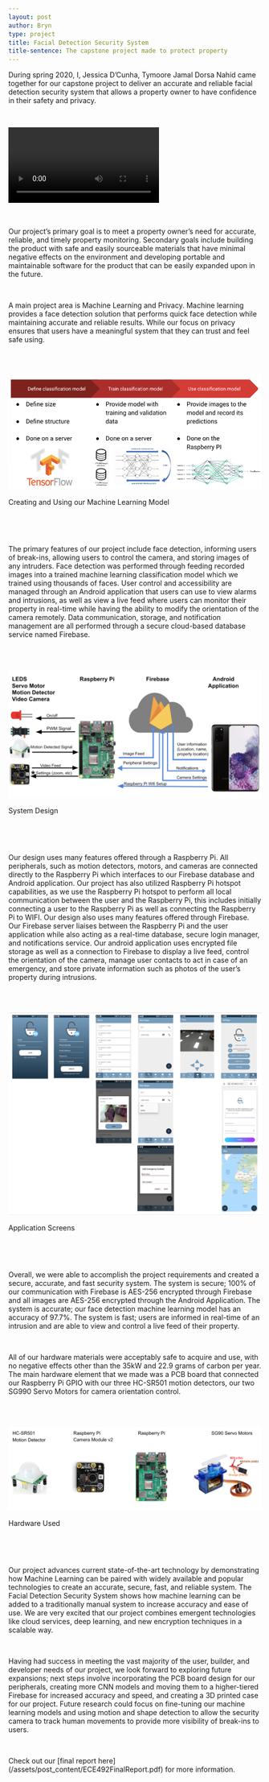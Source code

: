 ```yaml
---
layout: post
author: Bryn
type: project
title: Facial Detection Security System
title-sentence: The capstone project made to protect property
---
```

During spring 2020, I, Jessica D’Cunha, Tymoore Jamal Dorsa Nahid came together for our capstone project to deliver an accurate and reliable facial detection security system that allows a property owner to have confidence in their safety and privacy.
<p>&nbsp;</p>

<video class="post-vid-responsive" controls>
  <source src="/assets/post_content/ECE492Video.mp4" type="video/mp4">
</video>
<p>&nbsp;</p>
Our project’s primary goal is to meet a property owner’s need for accurate, reliable, and timely property monitoring. Secondary goals include building the product with safe and easily sourceable materials that have minimal negative effects on the environment and developing portable and maintainable software for the product that can be easily expanded upon in the future. 
<p>&nbsp;</p>
A main project area is Machine Learning and Privacy. Machine learning provides a face detection solution that performs quick face detection while maintaining accurate and reliable results. While our focus on privacy ensures that users have a meaningful system that they can trust and feel safe using. 
<p>&nbsp;</p>
<div class="post-img-responsive" >
    <br>
    <img src="/assets/post_content/capstone_ml.png" alt>
    <p>Creating and Using our Machine Learning Model</p>
    <br>
</div>
<p>&nbsp;</p>
The primary features of our project include face detection, informing users of break-ins, allowing users to control the camera, and storing images of any intruders. Face detection was performed through feeding recorded images into a trained machine learning classification model which we trained using thousands of faces. User control and accessibility are managed through an Android application that users can use to view alarms and intrusions, as well as view a live feed where users can monitor their property in real-time while having the ability to modify the orientation of the camera remotely. Data communication, storage, and notification management are all performed through a secure cloud-based database service named Firebase.
<p>&nbsp;</p>
<div class="post-img-responsive" >
    <br>
    <img src="/assets/post_content/capstone_hardware.png" alt>
    <p>System Design</p>
    <br>
</div>
<p>&nbsp;</p>
Our design uses many features offered through a Raspberry Pi. All peripherals, such as motion detectors, motors, and cameras are connected directly to the Raspberry Pi which interfaces to our Firebase database and Android application. Our project has also utilized Raspberry Pi hotspot capabilities, as we use the Raspberry Pi hotspot to perform all local communication between the user and the Raspberry Pi, this includes initially connecting a user to the Raspberry Pi as well as connecting the Raspberry Pi to WIFI. Our design also uses many features offered through Firebase. Our Firebase server liaises between the Raspberry Pi and the user application while also acting as a real-time database, secure login manager, and notifications service. Our android application uses encrypted file storage as well as a connection to Firebase to display a live feed, control the orientation of the camera, manage user contacts to act in case of an emergency, and store private information such as photos of the user’s property during intrusions.
<p>&nbsp;</p>
<div class="post-img-responsive" >
    <br>
    <img src="/assets/post_content/capstone_app.png" alt>
    <p>Application Screens</p>
    <br>
</div>
<p>&nbsp;</p>
Overall, we were able to accomplish the project requirements and created a secure, accurate, and fast security system. The system is secure; 100% of our communication with Firebase is AES-256 encrypted through Firebase and all images are AES-256 encrypted through the Android Application. The system is accurate; our face detection machine learning model has an accuracy of 97.7%. The system is fast; users are informed in real-time of an intrusion and are able to view and control a live feed of their property. 
<p>&nbsp;</p>
All of our hardware materials were acceptably safe to acquire and use, with no negative effects other than the 35kW and 22.9 grams of carbon per year. The main hardware element that we made was a PCB board that connected our Raspberry Pi GPIO with our three HC-SR501 motion detectors, our two SG990 Servo Motors for camera orientation control.
<p>&nbsp;</p>
<div class="post-img-responsive" >
    <br>
    <img src="/assets/post_content/capstone_parts.png" alt>
    <p>Hardware Used</p>
    <br>
</div>
<p>&nbsp;</p>
Our project advances current state-of-the-art technology by demonstrating how Machine Learning can be paired with widely available and popular technologies to create an accurate, secure, fast, and reliable system. The Facial Detection Security System shows how machine learning can be added to a traditionally manual system to increase accuracy and ease of use. We are very excited that our project combines emergent technologies like cloud services, deep learning, and new encryption techniques in a scalable way.
<p>&nbsp;</p>
Having had success in meeting the vast majority of the user, builder, and developer needs of our project, we look forward to exploring future expansions; next steps involve incorporating the PCB board design for our peripherals, creating more CNN models and moving them to a higher-tiered Firebase for increased accuracy and speed, and creating a 3D printed case for our project. Future research could focus on fine-tuning our machine learning models and using motion and shape detection to allow the security camera to track human movements to provide more visibility of break-ins to users.
<p>&nbsp;</p>
Check out our [final report here](/assets/post_content/ECE492FinalReport.pdf) for more information.

